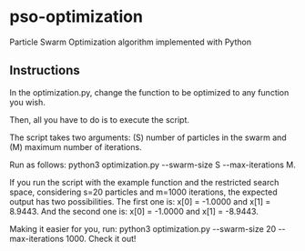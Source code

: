 # pso-optimization
Particle Swarm Optimization algorithm implemented with Python

## Instructions
In the optimization.py, change the function to be optimized to any function you wish.

Then, all you have to do is to execute the script. 

The script takes two arguments: (S) number of particles in the swarm and (M) maximum number of iterations.

Run as follows: python3 optimization.py --swarm-size S --max-iterations M.

If you run the script with the example function and the restricted search space, considering s=20 particles and m=1000 iterations, the expected output has two possibilities. The first one is: x[0] = -1.0000 and x[1] = 8.9443. And the second one is: x[0] = -1.0000 and x[1] = -8.9443. 

Making it easier for you, run: python3 optimization.py --swarm-size 20 --max-iterations 1000. Check it out!